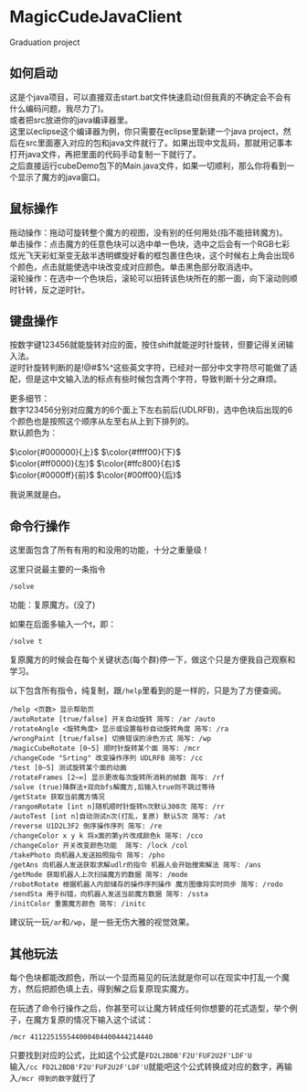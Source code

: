 # MagicCudeJavaClient
Graduation project

如何启动
---
这是个java项目，可以直接双击start.bat文件快速启动(但我真的不确定会不会有什么编码问题，我尽力了)。  
或者把src放进你的java编译器里。  
这里以eclipse这个编译器为例，你只需要在eclipse里新建一个java project，然后在src里面塞入对应的包和java文件就行了。如果出现中文乱码，那就用记事本打开java文件，再把里面的代码手动复制一下就行了。  
之后直接运行cubeDemo包下的Main.java文件，如果一切顺利，那么你将看到一个显示了魔方的java窗口。

鼠标操作
---
拖动操作：拖动可旋转整个魔方的视图，没有别的任何用处(指不能扭转魔方)。  
单击操作：点击魔方的任意色块可以选中单一色块，选中之后会有一个RGB七彩炫光飞天彩虹渐变无敌半透明螺旋好看的框包裹住色块，这个时候右上角会出现6个颜色，点击就能使选中块改变成对应颜色。单击黑色部分取消选中。  
滚轮操作：在选中一个色块后，滚轮可以扭转该色块所在的那一面，向下滚动则顺时针转，反之逆时针。  

键盘操作
---
按数字键123456就能旋转对应的面，按住shift就能逆时针旋转，但要记得关闭输入法。  
逆时针旋转判断的是!@#$%^这些英文字符，已经对一部分中文字符尽可能做了适配，但是这中文输入法的标点有些时候包含两个字符，导致判断十分之麻烦。  

更多细节：  
数字123456分别对应魔方的6个面上下左右前后(UDLRFB)，选中色块后出现的6个颜色也是按照这个顺序从左至右从上到下排列的。  
默认颜色为：  

$\color{#000000}{上}$ $\color{#ffff00}{下}$  
$\color{#ff0000}{左}$ $\color{#ffc800}{右}$  
$\color{#0000ff}{前}$ $\color{#00ff00}{后}$  

我说黑就是白。  

命令行操作
---
这里面包含了所有有用的和没用的功能，十分之重量级！  

这里只说最主要的一条指令  
```
/solve
```
功能：复原魔方。(没了)  

如果在后面多输入一个t，即：  
```
/solve t
```
复原魔方的时候会在每个关键状态(每个群)停一下，做这个只是方便我自己观察和学习。  

以下包含所有指令，纯复制，跟```/help```里看到的是一样的，只是为了方便查阅。  
```
/help <页数> 显示帮助页
/autoRotate [true/false] 开关自动旋转 简写: /ar /auto
/rotateAngle <旋转角度> 显示或设置每秒自动旋转角度 简写: /ra
/wrongPaint [true/false] 切换错误的涂色方式 简写: /wp
/magicCubeRotate [0~5] 顺时针旋转某个面 简写: /mcr
/changeCode "Srting" 改变操作序列 UDLRFB 简写: /cc
/test [0~5] 测试旋转某个面的动画
/rotateFrames [2~∞] 显示更改每次旋转所消耗的帧数 简写: /rf
/solve (true)降群法+双向bfs解魔方,后输入true则不跳过等待
/getState 获取当前魔方情况
/rangomRotate [int n]随机顺时针旋转n次默认300次 简写: /rr
/autoTest [int n]自动测试n次(打乱，复原) 默认5次 简写: /at
/reverse U1D2L3F2 倒序操作序列 简写: /re
/changeColor x y k 将x面的第y片改成颜色k 简写: /cco
/changeColor 开关改变颜色功能  简写: /lock /col
/takePhoto 向机器人发送拍照指令 简写: /pho
/getAns 向机器人发送获取求解udlr的指令 机器人会开始搜索解法 简写: /ans
/getMode 获取机器人上次扫描魔方的数据 简写: /mode
/robotRotate 根据机器人内部储存的操作序列操作 魔方图像将实时同步 简写: /rodo
/sendSta 用于纠错，向机器人发送当前魔方数据 简写: /ssta
/initColor 重置魔方颜色 简写: /initc
```

建议玩一玩```/ar```和```/wp```，是一些无伤大雅的视觉效果。  

其他玩法
---
每个色块都能改颜色，所以一个显而易见的玩法就是你可以在现实中打乱一个魔方，然后把颜色填上去，得到解之后复原现实魔方。  

在玩透了命令行操作之后，你甚至可以让魔方转成任何你想要的花式造型，举个例子，在魔方复原的情况下输入这个试试：  
```
/mcr 411225155544000404400444214440
```
只要找到对应的公式，比如这个公式是```FD2L2BDB'F2U'FUF2U2F'LDF'U```  
输入``` /cc FD2L2BDB'F2U'FUF2U2F'LDF'U ```就能吧这个公式转换成对应的数字，再输入```/mcr 得到的数字```就行了  
